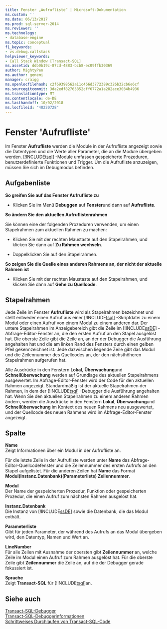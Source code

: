 ```yaml
---
title: Fenster „Aufrufliste“ | Microsoft-Dokumentation
ms.custom: ''
ms.date: 06/13/2017
ms.prod: sql-server-2014
ms.reviewer: ''
ms.technology:
- database-engine
ms.topic: conceptual
f1_keywords:
- vs.debug.callstack
helpviewer_keywords:
- Call Stack Window [Transact-SQL]
ms.assetid: ddb0b19c-87cd-4883-bcb8-ec09ffb30369
author: MightyPen
ms.author: genemi
manager: craigg
ms.openlocfilehash: c2f69398562a11c466d3772389c326b32cb6e6cf
ms.sourcegitcommit: 3da2edf82763852cff6772a1a282ace3034b4936
ms.translationtype: MT
ms.contentlocale: de-DE
ms.lasthandoff: 10/02/2018
ms.locfileid: "48220728"
---
```

# <a name="call-stack-window"></a>Fenster 'Aufrufliste'
  Im Fenster **Aufrufliste** werden die Module in der Aufrufliste angezeigt sowie die Datentypen und die Werte aller Parameter, die an die Module übergeben werden. [!INCLUDE[tsql](../../includes/tsql-md.md)] -Module umfassen gespeicherte Prozeduren, benutzerdefinierte Funktionen und Trigger. Um die Aufrufliste anzuzeigen, müssen Sie sich im Debugmodus befinden.  
  
## <a name="task-list"></a>Aufgabenliste  
 **So greifen Sie auf das Fenster Aufrufliste zu**  
  
-   Klicken Sie im Menü **Debuggen** auf **Fenster**und dann auf **Aufrufliste**.  
  
 **So ändern Sie den aktuellen Aufruflistenrahmen**  
  
 Sie können eine der folgenden Prozeduren verwenden, um einen Stapelrahmen zum aktuellen Rahmen zu machen:  
  
-   Klicken Sie mit der rechten Maustaste auf den Stapelrahmen, und klicken Sie dann auf **Zu Rahmen wechseln**.  
  
-   Doppelklicken Sie auf den Stapelrahmen.  
  
 **So zeigen Sie die Quelle eines anderen Rahmens an, der nicht der aktuelle Rahmen ist**  
  
-   Klicken Sie mit der rechten Maustaste auf den Stapelrahmen, und klicken Sie dann auf **Gehe zu Quellcode**.  
  
## <a name="stack-frames"></a>Stapelrahmen  
 Jede Zeile im Fenster **Aufrufliste** wird als Stapelrahmen bezeichnet und stellt entweder einen Aufruf aus einer [!INCLUDE[tsql](../../includes/tsql-md.md)] -Skriptdatei zu einem Modul oder einen Aufruf von einem Modul zu einem anderen dar. Der untere Stapelrahmen im Anzeigebereich gibt die Zeile im [!INCLUDE[ssDE](../../includes/ssde-md.md)] -Abfrage-Editor-Fenster an, die den ersten Aufruf an den Stapel ausgelöst hat. Die oberste Zeile gibt die Zeile an, an der der Debugger die Ausführung angehalten hat und die am linken Rand des Fensters durch einen gelben Pfeil gekennzeichnet ist. Jede dazwischen liegende Zeile gibt das Modul und die Zeilennummer des Quellcodes an, der den nächsthöheren Stapelrahmen aufgerufen hat.  
  
 Alle Ausdrücke in den Fenstern **Lokal**, **Überwachung**und **Schnellüberwachung** werden auf Grundlage des aktuellen Stapelrahmens ausgewertet. Im Abfrage-Editor-Fenster wird der Code für den aktuellen Rahmen angezeigt. Standardmäßig ist der aktuelle Stapelrahmen der Rahmen, in dem der [!INCLUDE[tsql](../../includes/tsql-md.md)] -Debugger die Ausführung angehalten hat. Wenn Sie den aktuellen Stapelrahmen zu einem anderen Rahmen ändern, werden die Ausdrücke in den Fenstern **Lokal**, **Überwachung**und **Schnellüberwachung** im Kontext des neuen Rahmens neu ausgewertet, und der Quellcode des neuen Rahmens wird im Abfrage-Editor-Fenster angezeigt.  
  
## <a name="columns"></a>Spalte  
 **Name**  
 Zeigt Informationen über ein Modul in der Aufrufliste an.  
  
 Für die letzte Zeile in der Aufrufliste werden unter **Name** das Abfrage-Editor-Quellcodefenster und die Zeilennummer des ersten Aufrufs an den Stapel aufgelistet. Für die anderen Zeilen hat **Name** das Format **Modul(Instanz.Datenbank)(Parameterliste) Zeilennummer**.  
  
 **Modul**  
 Der Name der gespeicherten Prozedur, Funktion oder gespeicherten Prozedur, die einen Aufruf zum nächsten Rahmen ausgelöst hat.  
  
 **Instanz.Datenbank**  
 Die Instanz von [!INCLUDE[ssDE](../../includes/ssde-md.md)] sowie die Datenbank, die das Modul enthält.  
  
 **Parameterliste**  
 Gibt für jeden Parameter, der während des Aufrufs an das Modul übergeben wird, den Datentyp, Namen und Wert an.  
  
 **LineNumber**  
 Für alle Zeilen mit Ausnahme der obersten gibt **Zeilennummer** an, welche Zeile im Modul einen Aufruf zum Rahmen ausgelöst hat. Für die oberste Zeile gibt **Zeilennummer** die Zeile an, auf die der Debugger gerade fokussiert ist.  
  
 **Sprache**  
 Zeigt **Transact-SQL** für [!INCLUDE[tsql](../../includes/tsql-md.md)]an.  
  
## <a name="see-also"></a>Siehe auch  
 [Transact-SQL-Debugger](transact-sql-debugger.md)   
 [Transact-SQL-Debuggerinformationen](transact-sql-debugger-information.md)   
 [Schrittweises Durchlaufen von Transact-SQL-Code](step-through-transact-sql-code.md)  
  
  
